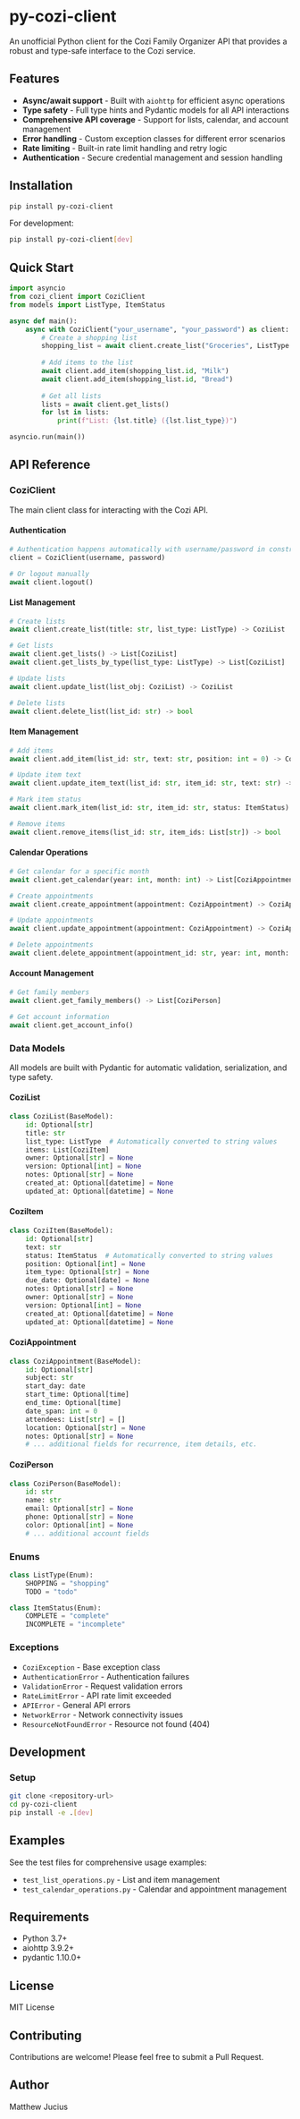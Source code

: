 # py-cozi-client

An unofficial Python client for the Cozi Family Organizer API that provides a robust and type-safe interface to the Cozi service.

## Features

- **Async/await support** - Built with `aiohttp` for efficient async operations
- **Type safety** - Full type hints and Pydantic models for all API interactions
- **Comprehensive API coverage** - Support for lists, calendar, and account management
- **Error handling** - Custom exception classes for different error scenarios
- **Rate limiting** - Built-in rate limit handling and retry logic
- **Authentication** - Secure credential management and session handling

## Installation

```bash
pip install py-cozi-client
```

For development:

```bash
pip install py-cozi-client[dev]
```

## Quick Start

```python
import asyncio
from cozi_client import CoziClient
from models import ListType, ItemStatus

async def main():
    async with CoziClient("your_username", "your_password") as client:
        # Create a shopping list
        shopping_list = await client.create_list("Groceries", ListType.SHOPPING)
        
        # Add items to the list
        await client.add_item(shopping_list.id, "Milk")
        await client.add_item(shopping_list.id, "Bread")
        
        # Get all lists
        lists = await client.get_lists()
        for lst in lists:
            print(f"List: {lst.title} ({lst.list_type})")

asyncio.run(main())
```

## API Reference

### CoziClient

The main client class for interacting with the Cozi API.

#### Authentication
```python
# Authentication happens automatically with username/password in constructor
client = CoziClient(username, password)

# Or logout manually
await client.logout()
```

#### List Management
```python
# Create lists
await client.create_list(title: str, list_type: ListType) -> CoziList

# Get lists
await client.get_lists() -> List[CoziList]
await client.get_lists_by_type(list_type: ListType) -> List[CoziList]

# Update lists
await client.update_list(list_obj: CoziList) -> CoziList

# Delete lists
await client.delete_list(list_id: str) -> bool
```

#### Item Management
```python
# Add items
await client.add_item(list_id: str, text: str, position: int = 0) -> CoziItem

# Update item text
await client.update_item_text(list_id: str, item_id: str, text: str) -> CoziItem

# Mark item status
await client.mark_item(list_id: str, item_id: str, status: ItemStatus) -> CoziItem

# Remove items
await client.remove_items(list_id: str, item_ids: List[str]) -> bool
```

#### Calendar Operations
```python
# Get calendar for a specific month
await client.get_calendar(year: int, month: int) -> List[CoziAppointment]

# Create appointments
await client.create_appointment(appointment: CoziAppointment) -> CoziAppointment

# Update appointments
await client.update_appointment(appointment: CoziAppointment) -> CoziAppointment

# Delete appointments
await client.delete_appointment(appointment_id: str, year: int, month: int) -> bool
```

#### Account Management
```python
# Get family members
await client.get_family_members() -> List[CoziPerson]

# Get account information
await client.get_account_info()
```

### Data Models

All models are built with Pydantic for automatic validation, serialization, and type safety.

#### CoziList
```python
class CoziList(BaseModel):
    id: Optional[str]
    title: str
    list_type: ListType  # Automatically converted to string values
    items: List[CoziItem]
    owner: Optional[str] = None
    version: Optional[int] = None
    notes: Optional[str] = None
    created_at: Optional[datetime] = None
    updated_at: Optional[datetime] = None
```

#### CoziItem
```python
class CoziItem(BaseModel):
    id: Optional[str]
    text: str
    status: ItemStatus  # Automatically converted to string values
    position: Optional[int] = None
    item_type: Optional[str] = None
    due_date: Optional[date] = None
    notes: Optional[str] = None
    owner: Optional[str] = None
    version: Optional[int] = None
    created_at: Optional[datetime] = None
    updated_at: Optional[datetime] = None
```

#### CoziAppointment
```python
class CoziAppointment(BaseModel):
    id: Optional[str]
    subject: str
    start_day: date
    start_time: Optional[time]
    end_time: Optional[time]
    date_span: int = 0
    attendees: List[str] = []
    location: Optional[str] = None
    notes: Optional[str] = None
    # ... additional fields for recurrence, item details, etc.
```

#### CoziPerson
```python
class CoziPerson(BaseModel):
    id: str
    name: str
    email: Optional[str] = None
    phone: Optional[str] = None
    color: Optional[int] = None
    # ... additional account fields
```

### Enums

```python
class ListType(Enum):
    SHOPPING = "shopping"
    TODO = "todo"

class ItemStatus(Enum):
    COMPLETE = "complete"
    INCOMPLETE = "incomplete"
```

### Exceptions

- `CoziException` - Base exception class
- `AuthenticationError` - Authentication failures
- `ValidationError` - Request validation errors
- `RateLimitError` - API rate limit exceeded
- `APIError` - General API errors
- `NetworkError` - Network connectivity issues
- `ResourceNotFoundError` - Resource not found (404)

## Development

### Setup
```bash
git clone <repository-url>
cd py-cozi-client
pip install -e .[dev]
```

## Examples

See the test files for comprehensive usage examples:
- `test_list_operations.py` - List and item management
- `test_calendar_operations.py` - Calendar and appointment management

## Requirements

- Python 3.7+
- aiohttp 3.9.2+
- pydantic 1.10.0+

## License

MIT License

## Contributing

Contributions are welcome! Please feel free to submit a Pull Request.

## Author

Matthew Jucius